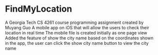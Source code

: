 # FindMyLocation
A Georgia Tech CS 4261 course programming assignment created by Muyang Guo
A mobile app on iOS that will allow the users to check their location in real time
The mobile file is created initially as one page view
Added the feature of show the city name based on the coordinates shown in the app, the user can click the show city name button to view the city name
